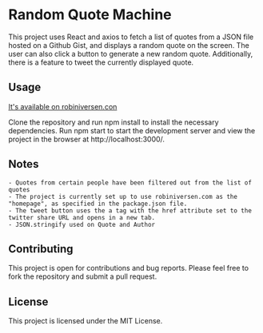 # Random Quote Machine

This project uses React and axios to fetch a list of quotes from a JSON file hosted on a Github Gist, and displays a random quote on the screen. The user can also click a button to generate a new random quote. Additionally, there is a feature to tweet the currently displayed quote.

## Usage
<a href="https://robiniversen.com/build-a-random-quote-machine/" target="_blank">It's available on robiniversen.con</a>

Clone the repository and run npm install to install the necessary dependencies.
Run npm start to start the development server and view the project in the browser at http://localhost:3000/.



## Notes

    - Quotes from certain people have been filtered out from the list of quotes
    - The project is currently set up to use robiniversen.com as the "homepage", as specified in the package.json file.
    - The tweet button uses the a tag with the href attribute set to the twitter share URL and opens in a new tab.
    - JSON.stringify used on Quote and Author

## Contributing

This project is open for contributions and bug reports. Please feel free to fork the repository and submit a pull request.


## License

This project is licensed under the MIT License.
